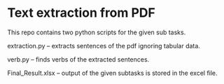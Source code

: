 # Text extraction from PDF  

This repo contains two python scripts for the given sub tasks.

extraction.py – extracts sentences of the pdf ignoring tabular data.

verb.py – finds verbs of the extracted sentences.

Final_Result.xlsx – output of the given subtasks is stored in the excel file. 



 
